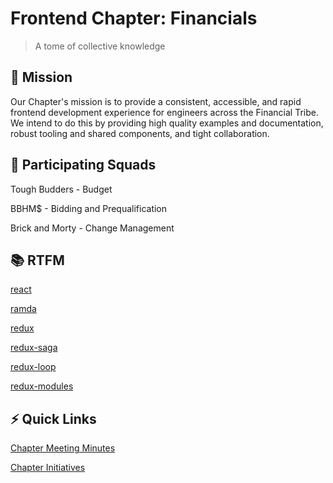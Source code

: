 # Frontend Chapter: Financials

> A tome of collective knowledge

## 🚀 Mission

Our Chapter's mission is to provide a consistent, accessible, and rapid frontend development experience for engineers across the Financial Tribe. We intend to do this by providing high quality examples and documentation, robust tooling and shared components, and tight collaboration.

## 👯 Participating Squads

Tough Budders - Budget

BBHM$ - Bidding and Prequalification

Brick and Morty - Change Management

## 📚 RTFM

[react](https://github.com/facebook/react)

[ramda](http://ramdajs.com/docs/)

[redux](http://redux.js.org/)

[redux-saga](https://redux-saga.github.io/redux-saga/index.html)

[redux-loop](https://github.com/redux-loop/redux-loop/blob/3.0/docs/ApiDocs.md)

[redux-modules](https://mboperator.gitbooks.io/redux-modules/content/)

## ⚡️ Quick Links 

[Chapter Meeting Minutes](https://hackmd.io/CwNghgZgJhCmCcBaEBmAjAVkcdAGRY8ARioilLgBxpHCwqUYpA==)

[Chapter Initiatives](https://github.com/procore/wrench/projects/3)

